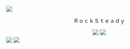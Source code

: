 <img src="https://user-images.githubusercontent.com/34389545/87249000-2d875f00-c422-11ea-9edc-22258a467999.png" align="center">
<div align="center">
 <p style="font-family: monospace">ＲｏｃｋＳｔｅａｄｙ</p> 
</div>
<div align="center">
<a href="https://turtlecoin.lol" target="_blank"><img src="https://user-images.githubusercontent.com/34389545/87250683-32511080-c42c-11ea-907b-046edfb52393.png"></a>
<a href="https://karai.io" target="_blank"><img src="https://user-images.githubusercontent.com/34389545/87250684-32e9a700-c42c-11ea-9825-2ab78bad107d.png"></a>
</div>
<img src="https://user-images.githubusercontent.com/34389545/87249001-2f512280-c422-11ea-908c-92c130e40fc6.png" align="center">
<img src="https://user-images.githubusercontent.com/34389545/87249008-3b3ce480-c422-11ea-852b-ef0a3566bd2e.png" align="center">
